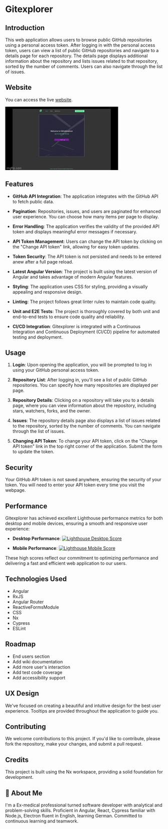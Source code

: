 # Gitexplorer

## Introduction

This web application allows users to browse public GitHub repositories using a personal access token. After logging in with the personal access token, users can view a list of public GitHub repositories and navigate to a details page for each repository. The details page displays additional information about the repository and lists issues related to that repository, sorted by the number of comments. Users can also navigate through the list of issues.

## Website

You can access the live [website](https://yevhenii-bezeha.github.io/new-project/).

![demo.gif](demo.gif)

## Features

- **GitHub API Integration**: The application integrates with the GitHub API to fetch public data.

- **Pagination**: Repositories, issues, and users are paginated for enhanced user experience. You can choose how many items per page to display.

- **Error Handling**: The application verifies the validity of the provided API token and displays meaningful error messages if necessary.

- **API Token Management**: Users can change the API token by clicking on the "Change API token" link, allowing for easy token updates.

- **Token Security**: The API token is not persisted and needs to be entered anew after a full page reload.

- **Latest Angular Version**: The project is built using the latest version of Angular and takes advantage of modern Angular features.

- **Styling**: The application uses CSS for styling, providing a visually appealing and responsive design.

- **Linting**: The project follows great linter rules to maintain code quality.

- **Unit and E2E Tests**: The project is thoroughly covered by both unit and end-to-end tests to ensure code quality and reliability.

- **CI/CD Integration**: Gitexplorer is integrated with a Continuous Integration and Continuous Deployment (CI/CD) pipeline for automated testing and deployment.

## Usage 

1. **Login**: Upon opening the application, you will be prompted to log in using your GitHub personal access token.

2. **Repository List**: After logging in, you'll see a list of public GitHub repositories. You can specify how many repositories are displayed per page.

3. **Repository Details**: Clicking on a repository will take you to a details page, where you can view information about the repository, including stars, watchers, forks, and the owner.

4. **Issues**: The repository details page also displays a list of issues related to the repository, sorted by the number of comments. You can navigate through the list of issues.

5. **Changing API Token**: To change your API token, click on the "Change API token" link in the top right corner of the application. Submit the form to update the token.

## Security

Your GitHub API token is not saved anywhere, ensuring the security of your token. You will need to enter your API token every time you visit the webpage.

## Performance

Gitexplorer has achieved excellent Lighthouse performance metrics for both desktop and mobile devices, ensuring a smooth and responsive user experience:

- **Desktop Performance**: [![Lighthouse Desktop Score](https://img.shields.io/badge/Lighthouse%20Score-99%2F100-brightgreen)](https://pagespeed.web.dev/analysis/https-yevhenii-bezeha-github-io-new-project/n3l6pvq0rp?form_factor=desktop)

- **Mobile Performance**: [![Lighthouse Mobile Score](https://img.shields.io/badge/Lighthouse%20Score-97%2F100-brightgreen)](https://pagespeed.web.dev/analysis/https-yevhenii-bezeha-github-io-new-project/n3l6pvq0rp?form_factor=mobile)

These high scores reflect our commitment to optimizing performance and delivering a fast and efficient web application to our users.

## Technologies Used

- Angular 
- RxJS 
- Angular Router 
- ReactiveFormsModule 
- CSS 
- Nx 
- Cypress 
- ESLint

## Roadmap

- End users section
- Add wiki documentation
- Add more user's interaction
- Add test code coverage
- Add accessibility support

## UX Design
We've focused on creating a beautiful and intuitive design for the best user experience. Tooltips are provided throughout the application to guide you.

## Contributing
We welcome contributions to this project. If you'd like to contribute, please fork the repository, make your changes, and submit a pull request.

## Credits
This project is built using the Nx workspace, providing a solid foundation for development.

## 🚀 About Me
I'm a Ex-medical professional turned software developer with analytical and problem-solving skills. Proficient in Angular, React, Cypress familiar with Node.js, Electron fluent in English, learning German. Committed to continuous learning and teamwork.
